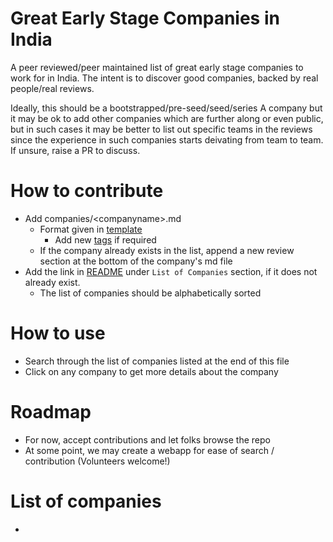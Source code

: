 # Great Early Stage Companies in India

A peer reviewed/peer maintained list of great early stage companies to work for in India. The intent is to discover good companies, backed by real people/real reviews.

Ideally, this should be a bootstrapped/pre-seed/seed/series A company but it may be ok to add other companies which are further along or even public, but in such cases it may be better to list out specific teams in the reviews since the experience in such companies starts deivating from team to team. If unsure, raise a PR to discuss. 

# How to contribute
- Add companies/\<companyname\>.md
  - Format given in [template](companies/template.md)
    - Add new [tags](metadata/tags.md) if required
  - If the company already exists in the list, append a new review section at the bottom of the company's md file
- Add the link in [README](README.md) under `List of Companies` section, if it does not already exist.
  - The list of companies should be alphabetically sorted

# How to use
- Search through the list of companies listed at the end of this file
- Click on any company to get more details about the company

# Roadmap
- For now, accept contributions and let folks browse the repo
- At some point, we may create a webapp for ease of search / contribution (Volunteers welcome!)

# List of companies
- 